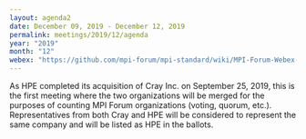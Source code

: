```yaml
---
layout: agenda2
date: December 09, 2019 - December 12, 2019
permalink: meetings/2019/12/agenda
year: "2019"
month: "12"
webex: "https://github.com/mpi-forum/mpi-standard/wiki/MPI-Forum-Webex-Information"
---
```


As HPE completed its acquisition of Cray Inc. on September 25, 2019, this is the first meeting where
the two organizations will be merged for the purposes of counting MPI Forum organizations (voting,
quorum, etc.). Representatives from both Cray and HPE will be considered to represent the same
company and will be listed as HPE in the ballots.
